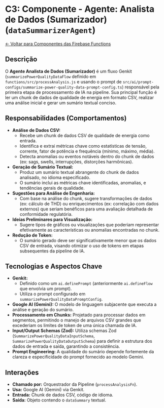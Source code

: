 
# C3: Componente - Agente: Analista de Dados (Sumarizador) (`dataSummarizerAgent`)

[<- Voltar para Componentes das Firebase Functions](./../03-firebase-functions-components.md)

## Descrição

O **Agente Analista de Dados (Sumarizador)** é um fluxo Genkit (`summarizePowerQualityDataFlow` definido em `functions/src/processAnalysis.js` e usando o prompt de `src/ai/prompt-configs/summarize-power-quality-data-prompt-config.ts`) responsável pela primeira etapa de processamento de IA na pipeline. Sua principal função é ler um chunk de dados de qualidade de energia em formato CSV, realizar uma análise inicial e gerar um sumário textual conciso.

## Responsabilidades (Comportamentos)

*   **Análise de Dados CSV:**
    *   Recebe um chunk de dados CSV de qualidade de energia como entrada.
    *   Identifica e extrai métricas chave como estatísticas de tensão, corrente, fator de potência e frequência (mínimo, máximo, média).
    *   Detecta anomalias ou eventos notáveis dentro do chunk de dados (ex: sags, swells, interrupções, distorções harmônicas).
*   **Geração de Sumário Textual:**
    *   Produz um sumário textual abrangente do chunk de dados analisado, no idioma especificado.
    *   O sumário inclui as métricas chave identificadas, anomalias, e tendências gerais de qualidade.
*   **Sugestões para Análise de Engenharia:**
    *   Com base na análise do chunk, sugere transformações de dados (ex: cálculo de THD) ou enriquecimentos (ex: correlação com dados externos) que seriam benéficos para uma avaliação detalhada de conformidade regulatória.
*   **Ideias Preliminares para Visualização:**
    *   Sugere tipos de gráficos ou visualizações que poderiam representar efetivamente as características ou anomalias encontradas no chunk.
*   **Redução de Token:**
    *   O sumário gerado deve ser significativamente menor que os dados CSV de entrada, visando otimizar o uso de tokens em etapas subsequentes da pipeline de IA.

## Tecnologias e Aspectos Chave

*   **Genkit:**
    *   Definido como um `ai.definePrompt` (anteriormente `ai.defineFlow` que envolvia um prompt).
    *   Utiliza o prompt configurado em `summarizePowerQualityDataPromptConfig`.
*   **Google AI (Gemini):** O modelo de linguagem subjacente que executa a análise e geração do sumário.
*   **Processamento em Chunks:** Projetado para processar dados em segmentos, permitindo o manejo de arquivos CSV grandes que excederiam os limites de token de uma única chamada de IA.
*   **Input/Output Schemas (Zod):** Utiliza schemas Zod (`SummarizePowerQualityDataInputSchema`, `SummarizePowerQualityDataOutputSchema`) para definir a estrutura dos dados de entrada e saída, garantindo a consistência.
*   **Prompt Engineering:** A qualidade do sumário depende fortemente da clareza e especificidade do prompt fornecido ao modelo Gemini.

## Interações

*   **Chamado por:** Orquestrador da Pipeline (`processAnalysisFn`).
*   **Usa:** Google AI (Gemini) via Genkit.
*   **Entrada:** Chunk de dados CSV, código de idioma.
*   **Saída:** Objeto contendo o `dataSummary` textual.
